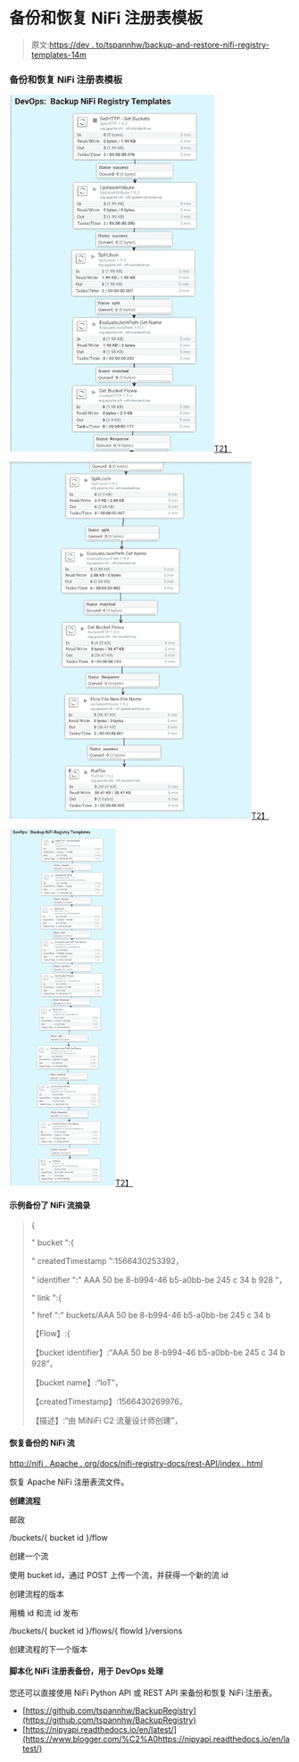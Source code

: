 # 备份和恢复 NiFi 注册表模板

> 原文:[https://dev . to/tspannhw/backup-and-restore-nifi-registry-templates-14m](https://dev.to/tspannhw/backup-and-restore-nifi-registry-templates-14m)

### [](#backup-and-restore-nifi-registry-templates)备份和恢复 NiFi 注册表模板

[![](img/d6012fa91dbc4a51f8ac1423e59625ef.png)T2】](https://1.bp.blogspot.com/-No9qw2C_Ygg/XXUTR1AkewI/AAAAAAAAYWE/yJlNYWmB-5QaWrj7tuBnUJLrNRikGTWNgCLcBGAs/s1600/NiFiFlow1.png)

[![](img/7a0598c54bd82ecbf1e055214b434b3e.png)T2】](https://1.bp.blogspot.com/-6Oaj9sfX_e4/XXUTR_p6lvI/AAAAAAAAYWA/FbHCfvrK2GwOQ-4HzRv7UHESNZ9t9msPQCLcBGAs/s1600/nifiFlow2.png)

[![](img/42cbbff50be33135b8e443499404d12e.png)T2】](https://1.bp.blogspot.com/-H7_or27_JcM/XXUTRyxmckI/AAAAAAAAYV8/Li5Ou9Bz_aEgFxVGpiQpO0ayB33vc6Z1QCLcBGAs/s1600/NiFiFlowOverview.png)

#### [](#example-backed-up-nifi-flow-excerpt)示例备份了 NiFi 流摘录

> {
> 
> " bucket ":{
> 
> " createdTimestamp ":1566430253392，
> 
> " identifier ":" AAA 50 be 8-b994-46 b5-a0bb-be 245 c 34 b 928 "，
> 
> " link ":{
> 
> " href ":" buckets/AAA 50 be 8-b994-46 b5-a0bb-be 245 c 34 b
> 
> 【Flow】:{
> 
> 【bucket identifier】:“AAA 50 be 8-b994-46 b5-a0bb-be 245 c 34 b 928”，
> 
> 【bucket name】:“IoT”，
> 
> 【createdTimestamp】:1566430269976，
> 
> 【描述】:“由 MiNiFi C2 流量设计师创建”，

#### [](#restoring-backed-up-nifi-flows)恢复备份的 NiFi 流

[http://nifi . Apache . org/docs/nifi-registry-docs/rest-API/index . html](http://nifi.apache.org/docs/nifi-registry-docs/rest-api/index.html)

恢复 Apache NiFi 注册表流文件。

**创建流程**

邮政

/buckets/{ bucket id }/flow

创建一个流

使用 bucket id，通过 POST 上传一个流，并获得一个新的流 id

创建流程的版本

用桶 id 和流 id 发布

/buckets/{ bucket id }/flows/{ flowId }/versions

创建流程的下一个版本

#### [](#scripted-nifi-registry-backups-for-devops-processing)脚本化 NiFi 注册表备份，用于 DevOps 处理

您还可以直接使用 NiFi Python API 或 REST API 来备份和恢复 NiFi 注册表。

*   [https://github.com/tspannhw/BackupRegistry](https://github.com/tspannhw/BackupRegistry)
*   [https://nipyapi.readthedocs.io/en/latest/](https://www.blogger.com/%C2%A0https://nipyapi.readthedocs.io/en/latest/)